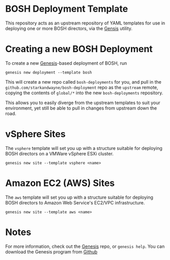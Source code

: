 BOSH Deployment Template
======================================

This repository acts as an upstream repository of YAML templates for use
in deploying one or more BOSH directors, via the [Gensis][1] utility.



Creating a new BOSH Deployment
======================================

To create a new [Genesis][1]-based deployment of BOSH, run

    genesis new deployment --template bosh

This will create a new repo called `bosh-deployments` for you, and
pull in the `github.com/starkandwayne/bosh-deployment` repo as the
`upstream` remote, copying the contents of `global/*` into the new
`bosh-deployments` repository.

This allows you to easily diverge from the upstream templates to suit your
environment, yet still be able to pull in changes from upstream down
the road.



vSphere Sites
======================================

The `vsphere` template will set you up with a structure suitable
for deploying BOSH directors on a VMWare vSphere ESXi cluster.

    genesis new site --template vsphere <name>



Amazon EC2 (AWS) Sites
======================================

The `aws` template will set you up with a structure suitable for
deploying BOSH directors to Amazon Web Service's EC2/VPC
infrastructure.

    genesis new site --template aws <name>



Notes
======================================

For more information, check out the [Genesis][1] repo, or `genesis help`.
You can download the Genesis program from [Github][1]



[1]: https://github.com/starkandwayne/genesis
